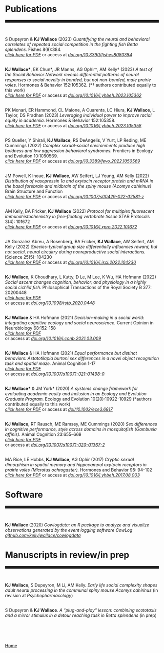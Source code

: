 <body>
		
<div class="container">
<div class="blurb">
	
<h1>Publications</h1>
<hr style="height:9px;color:#84949B"><br>

S Dupeyron & <b>KJ Wallace</b> (2023) <i>Quantifying the neural and behavioral correlates of repeated social competition in the fighting fish Betta splendens.</i> Fishes 8(8):384.<br>
<a href="https://kellyjwallace.github.io/images/published_works/Dupeyron_Wallace_2023_betta.pdf"><i>click here for PDF</i></a>
or access at <a href = "https://doi.org/10.3390/fishes8080384"><i>doi.org/10.3390/fishes8080384</i></a><br><br>
	
<b>KJ Wallace*</b>, EK Chun*, JR Manns, AG Ophir†, AM Kelly† (2023) <i>A test of the Social Behavior Network reveals differential patterns of neural responses to social novelty in bonded, but not non-bonded, male prairie voles.</i> Hormones & Behavior 152:105362. (*† authors contributed equally to this work)<br>
<a href="https://kellyjwallace.github.io/images/published_works/Wallace_&_Chun_et_al_2023_prairie_vole_testing_SBN.pdf"><i>click here for PDF</i></a> 
or access at <a href = "https://doi.org/10.1016/j.yhbeh.2023.105362"><i>doi.org/10.1016/j.yhbeh.2023.105362</i></a><br><br>	
	
PK Monari, ER Hammond, CL Malone, A Cuarenta, LC Hiura, <b>KJ Wallace</b>, L Taylor, DS Pradhan (2023) <i>Leveraging individual power to improve racial equity in academia.</i> Hormones & Behavior 152:105358.<br> 
<a href="https://kellyjwallace.github.io/images/published_works/Monari et al 2023 leveraging power in academia.pdf"><i>click here for PDF</i></a> 
or access at <a href = "https://doi.org/10.1016/j.yhbeh.2023.105358"><i>doi.org/10.1016/j.yhbeh.2023.105358</i></a><br><br>		

PS Queller, Y Shirali, <b>KJ Wallace</b>, RS DeAngelis, V Yurt, LP Reding, ME Cummings (2022) <i>Complex sexual-social environments produce high boldness and low aggression behavioral syndromes.</i> Frontiers in Ecology and Evolution 10:1050569.<br> 
<a href="https://kellyjwallace.github.io/images/published_works/Queller et al 2022 behavioral syndromes.pdf"><i>click here for PDF</i></a> 
or access at <a href = "https://doi.org/10.3389/fevo.2022.1050569"><i>doi.org/10.3389/fevo.2022.1050569</i></a><br><br>	
	
JM Powell, K Inoue, <b>KJ Wallace</b>, AW Seifert, LJ Young, AM Kelly (2022) <i>Distribution of vasopressin 1a and oxytocin receptor protein and mRNA in the basal forebrain and midbrain of the spiny mouse (Acomys cahirinus)</i> Brain Structure and Function<br>
<a href="https://kellyjwallace.github.io/images/published_works/Powell_et_al_2022_distribution_of_v1ar_in_spiny_mouse.pdf"><i>click here for PDF</i></a> 
or access at <a href = "https://link.springer.com/article/10.1007/s00429-022-02581-z"><i>doi.org/10.1007/s00429-022-02581-z</i></a><br><br>		
	
AM Kelly, BA Fricker, <b>KJ Wallace</b> (2022) <i>Protocol for multiplex fluorescent immunohistochemistry in free-floating vertebrate tissue</i> STAR Protocols 3(4): 101672<br>
<a href="https://kellyjwallace.github.io/images/published_works/Kelly_Fricker_Wallace_2022_IHC_protocol.pdf"><i>click here for PDF</i></a> 
or access at <a href = "https://www.sciencedirect.com/science/article/pii/S2666166722005524?via%3Dihub"><i>doi.org/10.1016/j.xpro.2022.101672</i></a><br><br>
	
JA Gonzalez Abreu, A Rosenberg, BA Fricker, <b>KJ Wallace</b>, AW Seifert, AM Kelly (2022) <i> Species-typical group size differentially influences reward, but not social, neural circuitry during nonreproductive social interactions.</i> iScience 25(5): 104230 <br>
<a href="https://kellyjwallace.github.io/images/published_works/Gonzalez_Abreu_et_al_2022_species_typical_group_size.pdf"><i>click here for PDF</i></a> 
or access at <a href = "https://www.cell.com/iscience/fulltext/S2589-0042(22)00500-4?_returnURL=https%3A%2F%2Flinkinghub.elsevier.com%2Fretrieve%2Fpii%2FS2589004222005004%3Fshowall%3Dtrue"><i>doi.org/10.1016/j.isci.2022.104230</i></a><br><br>


<b>KJ Wallace</b>, K Choudhary, L Kutty, D Le, M Lee, K Wu, HA Hofmann (2022) <i>Social ascent changes cognition, behavior, and physiology in a highly social cichlid fish. </i> Philosophical Transactions of the Royal Society B 377: 20200448 <br>
<a href="https://kellyjwallace.github.io/images/published_works/Wallace_et_al_2022_status_differences_burtoni.pdf"><i>click here for PDF</i></a>	
or access at <a href = "https://royalsocietypublishing.org/doi/10.1098/rstb.2020.0448"><i>doi.org/10.1098/rstb.2020.0448</i></a><br><br>

<b>KJ Wallace</b> & HA Hofmann (2021) <i> Decision-making in a social world: integrating cognitive ecology and social neuroscience.</i> Current Opinion in Neurobiology 68:152-158 <br>
<a href="https://kellyjwallace.github.io/images/published_works/Wallace_&_Hofmann_2021_curr_opin_neuro_review.pdf"><i>click here for PDF</i></a>	
or access at <a href = "https://www.sciencedirect.com/science/article/abs/pii/S0959438821000349?via%3Dihub"><i>doi.org/10.1016/j.conb.2021.03.009</i></a> <br><br>

<b>KJ Wallace</b> & HA Hofmann (2021)<i> Equal performance but distinct behaviors: Astatotilapia burtoni sex differences in a novel object recognition task and spatial maze. </i> Animal Cognition 1-17 <br>
<a href="https://kellyjwallace.github.io/images/published_works/Wallace_&_Hofmann_2021_sex_differences_burtoni.pdf"><i>click here for PDF</i></a>	
or access at <a href = "https://link.springer.com/article/10.1007/s10071-021-01498-0"><i>doi.org/10.1007/s10071-021-01498-0</i></a><br><br>

<b>KJ Wallace*</b> & JM York* (2020) <i> A systems change framework for evaluating academic equity and inclusion in an Ecology and Evolution Graduate Program.  </i> Ecology and Evolution 10(20):10922-10929 (*authors contributed equally to this work) <br>
<a href="https://kellyjwallace.github.io/images/published_works/Wallace_&_York_2020_systems_change_education.pdf"><i>click here for PDF</i></a>	
or access at <a href="https://onlinelibrary.wiley.com/doi/full/10.1002/ece3.6817"><i>doi/10.1002/ece3.6817</i></a><br><br>

<b>KJ Wallace</b>, RT Rausch, ME Ramsey, ME Cummings (2020) <i>Sex differences in cognitive performance, style across domains in mosquitofish (Gambusia affinis).</i> Animal Cognition 23:655–669 <br>
<a href="https://kellyjwallace.github.io/images/published_works/Wallace_et_al_2020_sex_differences_gambusia.pdf"><i>click here for PDF</i></a>	
or access at <a href = "https://doi.org/10.1007/s10071-020-01367-2"><i>doi.org/10.1007/s10071-020-01367-2</i></a> <br><br>

MA Rice, LE Hobbs, <b> KJ Wallace</b>, AG Ophir (2017) <i>Cryptic sexual dimorphism in spatial memory and hippocampal oxytocin receptors in prairie voles (Microtus ochrogaster). </i> Hormones and Behavior 95: 94–102 <br>
<a href="https://kellyjwallace.github.io/images/published_works/Rice_et_al_2017_sex_differences_prairie_vole.pdf"><i>click here for PDF</i></a>
or access at <a href="https://doi.org/10.1016/j.yhbeh.2017.08.003"><i>doi.org/10.1016/j.yhbeh.2017.08.003</i></a><br>  


<h1>Software</h1>
<hr style="height:9px;color:#84949B"><br>

<b>KJ Wallace </b>(2020) <i>Cowlogdata: an R package to analyze and visualize observations generated by the event logging software CowLog</i> <br><a href = "https://github.com/kellyjwallace/cowlogdata"><i>github.com/kellyjwallace/cowlogdata</i></a>

	
	

<h1>Manuscripts in review/in prep</h1>
<hr style="height:9px;color:#84949B"><br>	
		
	
<b>KJ Wallace</b>, S Dupeyron, M Li, AM Kelly. <i>Early life social complexity shapes adult neural processing in the communal spiny mouse Acomys cahirinus</i> (in revision at <i>Psychopharmacology</i>)<br><br>

S Dupeyron & <b>KJ Wallace</b>. <i>A “plug-and-play” lesson: combining scototaxis and a mirror stimulus in a detour reaching task in Betta splendens</i> (in prep) <br><br>
	
	









<br><br>	
<a href="../">Home</a>
